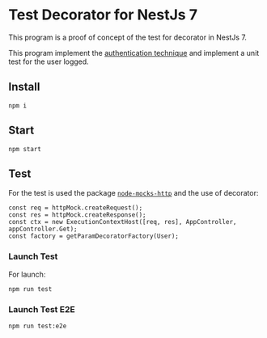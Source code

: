 # Test Decorator for NestJs 7

This program is a proof of concept of the test for decorator in NestJs 7.

This program implement the [authentication technique](https://docs.nestjs.com/v7/techniques/authentication) and implement a unit test for the user logged.


## Install

```
npm i 
```

## Start 

```
npm start
```

## Test

For the test is used the package [`node-mocks-http`](https://www.npmjs.com/package/node-mocks-http) and the use of decorator:
```
const req = httpMock.createRequest();
const res = httpMock.createResponse();
const ctx = new ExecutionContextHost([req, res], AppController, appController.Get);
const factory = getParamDecoratorFactory(User);
```

### Launch Test
For launch:

```
npm run test
```

### Launch Test E2E

```
npm run test:e2e
```

